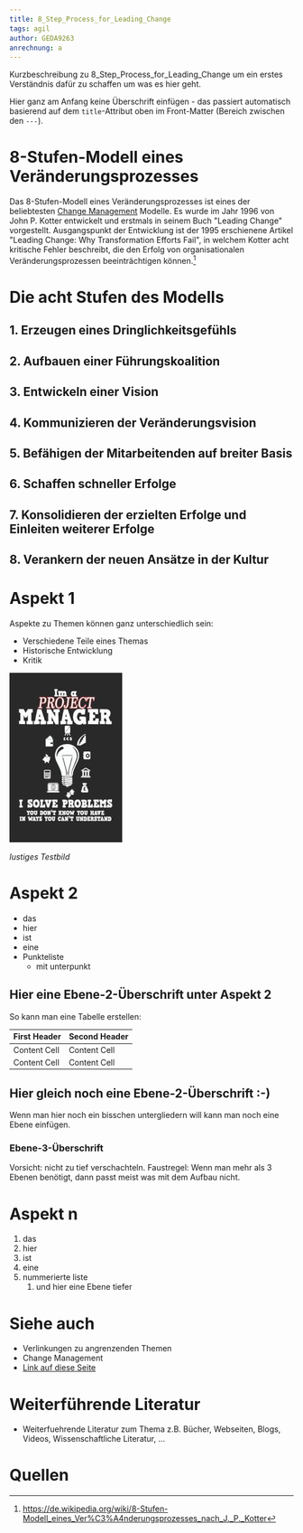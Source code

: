 ```yaml
---
title: 8_Step_Process_for_Leading_Change
tags: agil 
author: GEDA9263
anrechnung: a
---
```


Kurzbeschreibung zu 8_Step_Process_for_Leading_Change um ein erstes Verständnis dafür zu schaffen um was es hier geht.

Hier ganz am Anfang keine Überschrift einfügen - das passiert automatisch basierend auf dem `title`-Attribut
oben im Front-Matter (Bereich zwischen den `---`).

# 8-Stufen-Modell eines Veränderungsprozesses  
Das 8-Stufen-Modell eines Veränderungsprozesses ist eines der beliebtesten [Change Management](https://github.com/ManagingProjectsSuccessfully/ManagingProjectsSuccessfully.github.io/blob/main/kb/Change_Management.md) Modelle.
Es wurde im Jahr 1996 von John P. Kotter entwickelt und erstmals in seinem Buch "Leading Change" vorgestellt. Ausgangspunkt der Entwicklung ist der 1995 erschienene Artikel "Leading Change: Why Transformation Efforts Fail", in welchem Kotter acht kritische Fehler beschreibt, die den Erfolg von organisationalen Veränderungsprozessen beeinträchtigen können.[^1]

# Die acht Stufen des Modells
## 1. Erzeugen eines Dringlichkeitsgefühls
## 2. Aufbauen einer Führungskoalition
## 3. Entwickeln einer Vision
## 4. Kommunizieren der Veränderungsvision
## 5. Befähigen der Mitarbeitenden auf breiter Basis
## 6. Schaffen schneller Erfolge
## 7. Konsolidieren der erzielten Erfolge und Einleiten weiterer Erfolge
## 8. Verankern der neuen Ansätze in der Kultur

# Aspekt 1

Aspekte zu Themen können ganz unterschiedlich sein:

* Verschiedene Teile eines Themas 
* Historische Entwicklung
* Kritik 

![Beispielabbildung](8_Step_Process_for_Leading_Change/test-file.jpg)

*lustiges Testbild*

# Aspekt 2

* das
* hier 
* ist
* eine 
* Punkteliste
  - mit unterpunkt

## Hier eine Ebene-2-Überschrift unter Aspekt 2

So kann man eine Tabelle erstellen:

| First Header  | Second Header |
| ------------- | ------------- |
| Content Cell  | Content Cell  |
| Content Cell  | Content Cell  |

## Hier gleich noch eine Ebene-2-Überschrift :-)

Wenn man hier noch ein bisschen untergliedern will kann man noch eine Ebene einfügen.

### Ebene-3-Überschrift

Vorsicht: nicht zu tief verschachteln. Faustregel: Wenn man mehr als 3 
Ebenen benötigt, dann passt meist was mit dem Aufbau nicht.

# Aspekt n

1. das
2. hier 
4. ist 
4. eine
7. nummerierte liste
   1. und hier eine Ebene tiefer


# Siehe auch

* Verlinkungen zu angrenzenden Themen
* Change Management
* [Link auf diese Seite](8_Step_Process_for_Leading_Change.md)

# Weiterführende Literatur

* Weiterfuehrende Literatur zum Thema z.B. Bücher, Webseiten, Blogs, Videos, Wissenschaftliche Literatur, ...

# Quellen

[^1]: https://de.wikipedia.org/wiki/8-Stufen-Modell_eines_Ver%C3%A4nderungsprozesses_nach_J._P._Kotter
[^2]: [A Guide to the Project Management Body of Knowledge (PMBOK® Guide)](https://www.pmi.org/pmbok-guide-standards/foundational/PMBOK)
[^3]: [Basic Formatting Syntax for GitHub flavored Markdown](https://docs.github.com/en/github/writing-on-github/getting-started-with-writing-and-formatting-on-github/basic-writing-and-formatting-syntax)
[^4]: [Advanced Formatting Syntax for GitHub flavored Markdown](https://docs.github.com/en/github/writing-on-github/working-with-advanced-formatting/organizing-information-with-tables)

